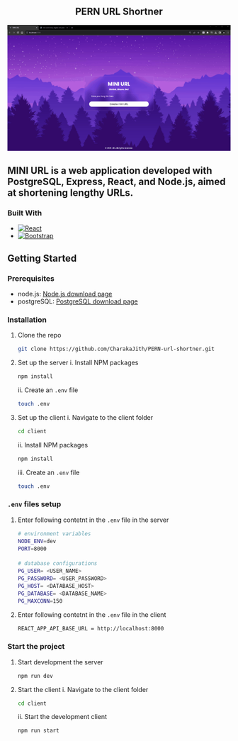 <div align="center">
  <h2 ="center">PERN URL Shortner</h2>
</div>

![PERN-url-shortner demo](https://github.com/CharakaJith/PERN-url-shortner/blob/main/animation/demo.gif)

## MINI URL is a web application developed with PostgreSQL, Express, React, and Node.js, aimed at shortening lengthy URLs.

### Built With

- [![React][React.js]][React-url]
- [![Bootstrap][Bootstrap.com]][Bootstrap-url]

## Getting Started

### Prerequisites

- node.js: [Node.js download page](https://nodejs.org/en/download)
- postgreSQL: [PostgreSQL download page](https://www.postgresql.org/download/)

### Installation

1. Clone the repo
   ```bash
   git clone https://github.com/CharakaJith/PERN-url-shortner.git
   ```
2. Set up the server
   i. Install NPM packages
   ```bash
   npm install
   ```
   ii. Create an `.env` file
   ```bash
   touch .env
   ```
3. Set up the client
   i. Navigate to the client folder
   ```bash
   cd client
   ```
   ii. Install NPM packages
   ```bash
   npm install
   ```
   iii. Create an `.env` file
   ```bash
   touch .env
   ```

### `.env` files setup

1. Enter following contetnt in the `.env` file in the server

   ```bash
   # environment variables
   NODE_ENV=dev
   PORT=8000

   # database configurations
   PG_USER= <USER_NAME>
   PG_PASSWORD= <USER_PASSWORD>
   PG_HOST= <DATABASE_HOST>
   PG_DATABASE= <DATABASE_NAME>
   PG_MAXCONN=150
   ```

2. Enter following contetnt in the `.env` file in the client
   ```bash
   REACT_APP_API_BASE_URL = http://localhost:8000
   ```

### Start the project

1. Start development the server
   ```bash
   npm run dev
   ```
2. Start the client
   i. Navigate to the client folder
   ```bash
   cd client
   ```
   ii. Start the development client
   ```bash
   npm run start
   ```

<!-- MARKDOWN LINKS & IMAGES -->

[React.js]: https://img.shields.io/badge/React-20232A?style=for-the-badge&logo=react&logoColor=61DAFB
[React-url]: https://reactjs.org/
[Bootstrap.com]: https://img.shields.io/badge/Bootstrap-563D7C?style=for-the-badge&logo=bootstrap&logoColor=white
[Bootstrap-url]: https://getbootstrap.com
